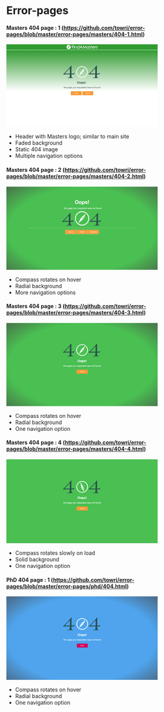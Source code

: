 # Error-pages

#### Masters 404 page : 1 (https://github.com/towri/error-pages/blob/master/error-pages/masters/404-1.html)
![Image of Mas404template1](https://github.com/towri/error-pages/blob/master/error-pages/assets/Master404.png) 

- Header with Masters logo; similar to main site
- Faded background
- Static 404 image
- Multiple navigation options

#### Masters 404 page : 2 (https://github.com/towri/error-pages/blob/master/error-pages/masters/404-2.html)
![Image of Mas404template12](https://github.com/towri/error-pages/blob/master/error-pages/assets/Mas-404.png)

- Compass rotates on hover
- Radial background
- More navigation options

#### Masters 404 page : 3 (https://github.com/towri/error-pages/blob/master/error-pages/masters/404-3.html)
![Image of Mas404template122](https://github.com/towri/error-pages/blob/master/error-pages/assets/Mas_404.png)

- Compass rotates on hover
- Radial background
- One navigation option

#### Masters 404 page : 4 (https://github.com/towri/error-pages/blob/master/error-pages/masters/404-4.html)
![Image of Mas404template122](https://github.com/towri/error-pages/blob/master/error-pages/assets/Mas_404_.png)

- Compass rotates slowly on load
- Solid background
- One navigation option

#### PhD 404 page : 1 (https://github.com/towri/error-pages/blob/master/error-pages/phd/404.html)
![Image of Mas404template122](https://github.com/towri/error-pages/blob/master/error-pages/assets/PhD404.png)

- Compass rotates on hover
- Radial background
- One navigation option
